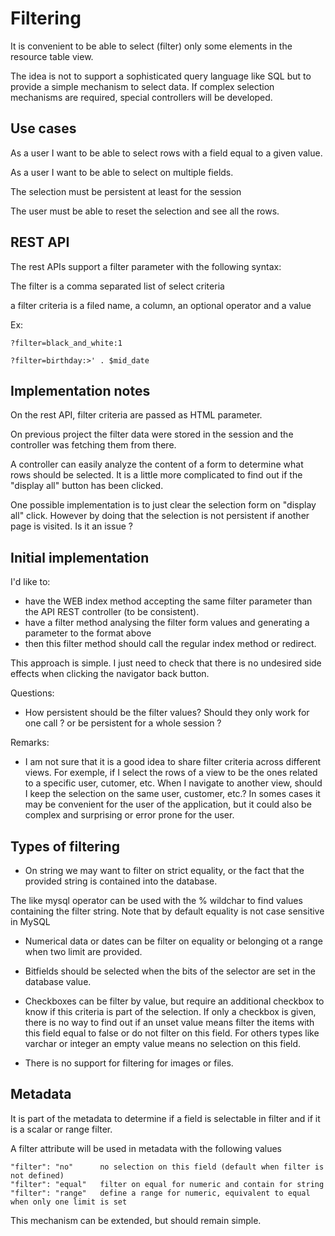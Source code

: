 # Filtering

It is convenient to be able to select (filter) only some elements in the resource table view.

The idea is not to support a sophisticated query language like SQL but to provide a simple mechanism to select data. If complex selection mechanisms are required, special controllers will be developed.

## Use cases

As a user I want to be able to select rows with a field equal to a given value.

As a user I want to be able to select on multiple fields.

The selection must be persistent at least for the session

The user must be able to reset the selection and see all the rows.

## REST API

The rest APIs support a filter parameter with the following syntax:

The filter is a comma separated list of select criteria

a filter criteria is a filed name, a column, an optional operator and a value

Ex:

	?filter=black_and_white:1
	
	?filter=birthday:>' . $mid_date

## Implementation notes

On the rest API, filter criteria are passed as HTML parameter.

On previous project the filter data were stored in the session and the controller was fetching them from there.

A controller can easily analyze the content of a form to determine what rows should be selected. It is a little more complicated to find out if the "display all" button has been clicked.

One possible implementation is to just clear the selection form on "display all" click. However by doing that the selection is not persistent if another page is visited. Is it an issue ?

## Initial implementation

I'd like to:
- have the WEB index method accepting the same filter parameter than the API REST controller (to be consistent).
- have a filter method analysing the filter form values and generating a parameter to the format above
- then this filter method should call the regular index method or redirect.

This approach is simple. I just need to check that there is no undesired side effects when clicking the navigator back button.

Questions: 

- How persistent should be the filter values? Should they only work for one call ? or be persistent for a whole session ?

Remarks:

- I am not sure that it is a good idea to share filter criteria across different views. For exemple, if I select the rows of a view to be the ones related to a specific user, cutomer, etc. When I navigate to another view, should I keep the selection on the same user, customer, etc.? In somes cases it may be convenient for the user of the application, but it could also be complex and surprising or error prone for the user.




## Types of filtering

* On string we may want to filter on strict equality, or the fact that the provided string is contained into the database.

The like mysql operator can be used with the % wildchar to find values containing the filter string. Note that by default equality is not case sensitive in MySQL

* Numerical data or dates can be filter on equality or belonging ot a range when two limit are provided.

* Bitfields should be selected when the bits of the selector are set in the database value.

* Checkboxes can be filter by value, but require an additional checkbox to know if this criteria is part of the selection. If only a checkbox is given, there is no way to find out if an unset value means filter the items with this field equal to false or do not filter on this field. For others types like varchar or integer an empty value means no selection on this field.

* There is no support for filtering for images or files.

## Metadata

It is part of the metadata to determine if a field is selectable in filter and if it is a scalar or range filter.

A filter attribute will be used in metadata with the following values

	"filter": "no"		no selection on this field (default when filter is not defined)
	"filter": "equal"	filter on equal for numeric and contain for string
	"filter": "range"   define a range for numeric, equivalent to equal when only one limit is set
	
This mechanism can be extended, but should remain simple.




